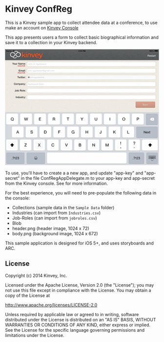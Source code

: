 # Kinvey ConfReg

This is a Kinvey sample app to collect attendee data at a conference, to use make an account on
[Kinvey Console](https://console.kinvey.com)

This app presents users a form to collect basic biographical information and save it to a collection in your Kinvey backend. 

![](https://github.com/KinveyApps/KinveyConfReg/raw/master/ConfReg_screenshot_thumb.png)

To use, you'll have to create a a new app, and update "app-key" and "app-secret" in the file ConfRegAppDelegate.m
to your app-key and app-secret from the Kinvey console.
See [](http://devcenter.kinvey.com/ios/guides/getting-started) for more information.

For the best experience, you will need to pre-populate the following data in the console:

* Collections (sample data in the `Sample Data` folder)
 * Industries (can import from `Industries.csv`)
 * Job-Roles (can import from `jobroles.csv`)
* Blob
 * header.png (header image, 1024 x 72)
 * body.png (background image, 1024 x 672)

This sample application is designed for iOS 5+, and uses storyboards and ARC. 

## License

Copyright (c) 2014 Kinvey, Inc.

Licensed under the Apache License, Version 2.0 (the "License");
you may not use this file except in compliance with the License.
You may obtain a copy of the License at

http://www.apache.org/licenses/LICENSE-2.0

Unless required by applicable law or agreed to in writing, software
distributed under the License is distributed on an "AS IS" BASIS,
WITHOUT WARRANTIES OR CONDITIONS OF ANY KIND, either express or implied.
See the License for the specific language governing permissions and
limitations under the License.

